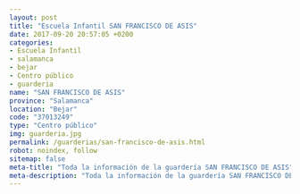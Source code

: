 ```yaml
---
layout: post
title: "Escuela Infantil SAN FRANCISCO DE ASIS"
date: 2017-09-20 20:57:05 +0200
categories:
- Escuela Infantil
- salamanca
- bejar
- Centro público
- guarderia
name: "SAN FRANCISCO DE ASIS"
province: "Salamanca"
location: "Bejar"
code: "37013249"
type: "Centro público"
img: guarderia.jpg
permalink: /guarderias/san-francisco-de-asis.html
robot: noindex, follow
sitemap: false
meta-title: "Toda la información de la guardería SAN FRANCISCO DE ASIS"
meta-description: "Toda la información de la guardería SAN FRANCISCO DE ASIS"
---
```

